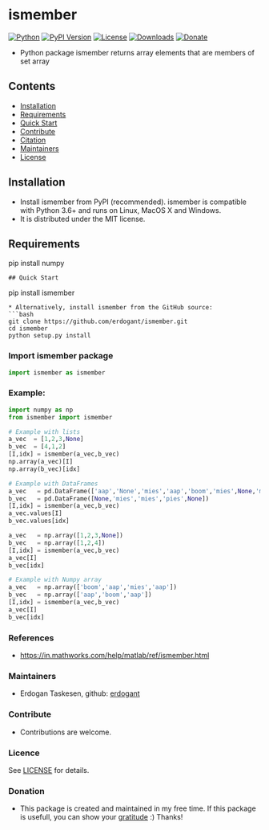 # ismember

[![Python](https://img.shields.io/pypi/pyversions/ismember)](https://img.shields.io/pypi/pyversions/ismember)
[![PyPI Version](https://img.shields.io/pypi/v/ismember)](https://pypi.org/project/ismember/)
[![License](https://img.shields.io/badge/license-MIT-green.svg)](https://github.com/erdogant/ismember/blob/master/LICENSE)
[![Downloads](https://pepy.tech/badge/ismember/week)](https://pepy.tech/project/ismember/week)
[![Donate](https://img.shields.io/badge/donate-grey.svg)](https://erdogant.github.io/donate/?currency=USD&amount=5)

* Python package ismember returns array elements that are members of set array

## Contents
- [Installation](#-installation)
- [Requirements](#-Requirements)
- [Quick Start](#-quick-start)
- [Contribute](#-contribute)
- [Citation](#-citation)
- [Maintainers](#-maintainers)
- [License](#-copyright)

## Installation
* Install ismember from PyPI (recommended). ismember is compatible with Python 3.6+ and runs on Linux, MacOS X and Windows. 
* It is distributed under the MIT license.

## Requirements
pip install numpy
```
## Quick Start
```

pip install ismember
```
* Alternatively, install ismember from the GitHub source:
```bash
git clone https://github.com/erdogant/ismember.git
cd ismember
python setup.py install
```  

### Import ismember package
```python
import ismember as ismember
```

### Example:
```python
import numpy as np
from ismember import ismember

# Example with lists
a_vec  = [1,2,3,None]
b_vec  = [4,1,2]
[I,idx] = ismember(a_vec,b_vec)
np.array(a_vec)[I]
np.array(b_vec)[idx]

# Example with DataFrames
a_vec   = pd.DataFrame(['aap','None','mies','aap','boom','mies',None,'mies','mies','pies',None])
b_vec   = pd.DataFrame([None,'mies','mies','pies',None])
[I,idx] = ismember(a_vec,b_vec)
a_vec.values[I]
b_vec.values[idx]

a_vec   = np.array([1,2,3,None])
b_vec   = np.array([1,2,4])
[I,idx] = ismember(a_vec,b_vec)
a_vec[I]
b_vec[idx]

# Example with Numpy array
a_vec   = np.array(['boom','aap','mies','aap'])
b_vec   = np.array(['aap','boom','aap'])
[I,idx] = ismember(a_vec,b_vec)
a_vec[I]
b_vec[idx]

```

### References
* https://in.mathworks.com/help/matlab/ref/ismember.html
   
### Maintainers
* Erdogan Taskesen, github: [erdogant](https://github.com/erdogant)

### Contribute
* Contributions are welcome.

### Licence
See [LICENSE](LICENSE) for details.

### Donation
* This package is created and maintained in my free time. If this package is usefull, you can show your <a href="https://erdogant.github.io/donate/?currency=USD&amount=5">gratitude</a> :) Thanks!
